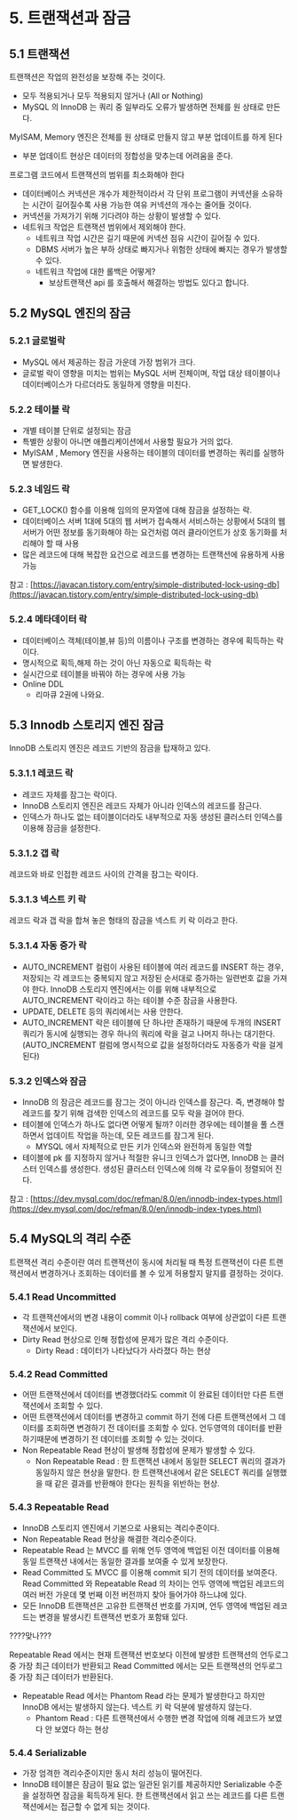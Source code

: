 
# 5. 트랜잭션과 잠금

## 5.1 트랜잭션

트랜잭션은 작업의 완전성을 보장해 주는 것이다. 

- 모두 적용되거나 모두 적용되지 않거나 (All or Nothing)
- MySQL 의 InnoDB 는 쿼리 중 일부라도 오류가 발생하면 전체를 원 상태로 만든다.

MyISAM, Memory 엔진은 전체를 원 상태로 만들지 않고 부분 업데이트를 하게 된다

- 부분 업데이트 현상은 데이터의 정합성을 맞추는데 어려움을 준다.

프로그램 코드에서 트랜잭션의 범위를 최소화해야 한다

- 데이터베이스 커넥션은 개수가 제한적이라서 각 단위 프로그램이 커넥션을 소유하는 시간이 길어질수록 사용 가능한 여유 커넥션의 개수는 줄어들 것이다.
- 커넥션을 가져가기 위해 기다려야 하는 상황이 발생할 수 있다.
- 네트워크 작업은 트랜잭션 범위에서 제외해야 한다.
    - 네트워크 작업 시간은 길기 때문에 커넥션 점유 시간이 길어질 수 있다.
    - DBMS 서버가 높은 부하 상태로 빠지거나 위험한 상태에 빠지는 경우가 발생할 수 있다.
    - 네트워크 작업에 대한 롤백은 어떻게?
        - 보상트랜잭션 api 를 호출해서 해결하는 방법도 있다고 합니다.

## 5.2 MySQL 엔진의 잠금

### 5.2.1 글로벌락

- MySQL 에서 제공하는 잠금 가운데 가장 범위가 크다.
- 글로벌 락이 영향을 미치는 범위는 MySQL 서버 전체이며, 작업 대상 테이블이나 데이터베이스가 다르더라도 동일하게 영향을 미친다.

### 5.2.2 테이블 락

- 개별 테이블 단위로 설정되는 잠금
- 특별한 상황이 아니면 애플리케이션에서 사용할 필요가 거의 없다.
- MyISAM , Memory 엔진을 사용하는 테이블의 데이터를 변경하는 쿼리를 실행하면 발생한다.

### 5.2.3 네임드 락

- GET_LOCK() 함수를 이용해 임의의 문자열에 대해 잠금을 설정하는 락.
- 데이터베이스 서버 1대에 5대의 웹 서버가 접속해서 서비스하는 상황에서 5대의 웹 서버가 어떤 정보를 동기화해야 하는 요건처럼 여러 클라이언트가 상호 동기화를 처리해야 할 때 사용
- 많은 레코드에 대해 복잡한 요건으로 레코드를 변경하는 트랜잭션에 유용하게 사용 가능

참고 : [https://javacan.tistory.com/entry/simple-distributed-lock-using-db](https://javacan.tistory.com/entry/simple-distributed-lock-using-db)

### 5.2.4 메타데이터 락

- 데이터베이스 객체(테이블,뷰 등)의 이름이나 구조를 변경하는 경우에 획득하는 락이다.
- 명시적으로 획득,해제 하는 것이 아닌 자동으로 획득하는 락
- 실시간으로 테이블을 바꿔야 하는 경우에 사용 가능
- Online DDL
    - 리마큐 2권에 나와요.

## 5.3 Innodb 스토리지 엔진 잠금

InnoDB 스토리지 엔진은 레코드 기반의 잠금을 탑재하고 있다.

### 5.3.1.1 레코드 락

- 레코드 자체를 잠그는 락이다.
- InnoDB 스토리지 엔진은 레코드 자체가 아니라 인덱스의 레코드를 잠근다.
- 인덱스가 하나도 없는 테이블이더라도 내부적으로 자동 생성된 클러스터 인덱스를 이용해 잠금을 설정한다.

### 5.3.1.2 갭 락

레코드와 바로 인접한 레코드 사이의 간격을 잠그는 락이다.

### 5.3.1.3 넥스트 키 락

레코드 락과 갭 락을 합쳐 놓은 형태의 잠금을 넥스트 키 락 이라고 한다.

### 5.3.1.4 자동 증가 락

- AUTO_INCREMENT 컬럼이 사용된 테이블에 여러 레코드를 INSERT 하는 경우, 저장되는 각 레코드는 중복되지 않고 저장된 순서대로 증가하는 일련번호 값을 가져야 한다. InnoDB 스토리지 엔진에서는 이를 위해 내부적으로 AUTO_INCREMENT 락이라고 하는 테이블 수준 잠금을 사용한다.
- UPDATE, DELETE 등의 쿼리에서는 사용 안한다.
- AUTO_INCREMENT 락은 테이블에 단 하나만 존재하기 때문에 두개의 INSERT 쿼리가 동시에 실행되는 경우 하나의 쿼리에 락을 걸고 나머지 하나는 대기한다.
(AUTO_INCREMENT 컬럼에 명시적으로 값을 설정하더라도 자동증가 락을 걸게 된다)

### 5.3.2 인덱스와 잠금

- InnoDB 의 잠금은 레코드를 잠그는 것이 아니라 인덱스를 잠근다. 즉, 변경해야 할 레코드를 찾기 위해 검색한 인덱스의 레코드를 모두 락을 걸어야 한다.
- 테이블에 인덱스가 하나도 없다면 어떻게 될까? 이러한 경우에는 테이블을 풀 스캔하면서 업데이트 작업을 하는데, 모든 레코드를 잠그게 된다.
    - MYSQL 에서 자체적으로  만든 키가 인덱스와 완전하게 동일한 역할
- 테이블에 pk 를 지정하지 않거나 적절한 유니크 인덱스가 없다면, InnoDB 는 클러스터 인덱스를 생성한다. 생성된 클러스터 인덱스에 의해 각 로우들이 정렬되어 진다.

참고 : [https://dev.mysql.com/doc/refman/8.0/en/innodb-index-types.html](https://dev.mysql.com/doc/refman/8.0/en/innodb-index-types.html)

## 5.4 MySQL의 격리 수준

트랜잭션 격리 수준이란 여러 트랜잭션이 동시에 처리될 때 특정 트랜잭션이 다른 트랜잭션에서 변경하거나 조회하는 데이터를 볼 수 있게 허용할지 말지를 결정하는 것이다.

### 5.4.1 Read Uncommitted

- 각 트랜잭션에서의 변경 내용이 commit 이나 rollback 여부에 상관없이 다른 트랜잭션에서 보인다.
- Dirty Read 현상으로 인해 정합성에 문제가 많은 격리 수준이다.
    - Dirty Read : 데이터가 나타났다가 사라졌다 하는 현상

### 5.4.2 Read Committed

- 어떤 트랜잭션에서 데이터를 변경했더라도 commit 이 완료된 데이터만 다른 트랜잭션에서 조회할 수 있다.
- 어떤 트랜잭션에서 데이터를 변경하고 commit 하기 전에 다른 트랜잭션에서 그 데이터를 조회하면 변경하기 전 데이터를 조회할 수 있다. 언두영역의 데이터를 반환하기때문에 변경하기 전 데이터를 조회할 수 있는 것이다.
- Non Repeatable Read 현상이 발생해 정합성에 문제가 발생할 수 있다.
    - Non Repeatable Read : 한 트랜잭션 내에서 동일한 SELECT 쿼리의 결과가 동일하지 않은 현상을 말한다. 한 트랜잭션내에서 같은 SELECT 쿼리를 실행했을 때 같은 결과를 반환해야 한다는 원칙을 위반하는 현상.

### 5.4.3 Repeatable Read

- InnoDB 스토리지 엔진에서 기본으로 사용되는 격리수준이다.
- Non Repeatable Read 현상을 해결한 격리수준이다.
- Repeatable Read 는 MVCC 를 위해 언두 영역에 백업된 이전 데이터를 이용해 동일 트랜잭션 내에서는 동일한 결과를 보여줄 수 있게 보장한다.
- Read Committed 도 MVCC 를 이용해 commit 되기 전의 데이터를 보여준다. Read Committed 와 Repeatable Read 의 차이는 언두 영역에 백업된 레코드의 여러 버전 가운데 몇 번째 이전 버전까지 찾아 들어가야 하느냐에 있다.
- 모든 InnoDB 트랜잭션은 고유한 트랜잭션 번호를 가지며, 언두 영역에 백업된 레코드는 변경을 발생시킨 트랜잭션 번호가 포함돼 있다.

????맞나???

Repeatable Read 에서는 현재 트랜잭션 번호보다 이전에 발생한 트랜잭션의 언두로그 중 가장 최근 데이터가 반환되고 Read Committed 에서는 모든 트랜잭션의 언두로그 중 가장 최근 데이터가 반환된다.

- Repeatable Read 에서는 Phantom Read 라는 문제가 발생한다고 하지만 InnoDB 에서는 발생하지 않는다. 넥스트 키 락 덕분에 발생하지 않는다.
    - Phantom Read : 다른 트랜잭션에서 수행한 변경 작업에 의해 레코드가 보였다 안 보였다 하는 현상

### 5.4.4 Serializable

- 가장 엄격한 격리수준이지만 동시 처리 성능이 떨어진다.
- InnoDB 테이블은 잠금이 필요 없는 일관된 읽기를 제공하지만 Serializable 수준을 설정하면 잠금을 획득하게 된다. 한 트랜잭션에서 읽고 쓰는 레코드를 다른 트랜잭션에서는 접근할 수 없게 되는 것이다.
